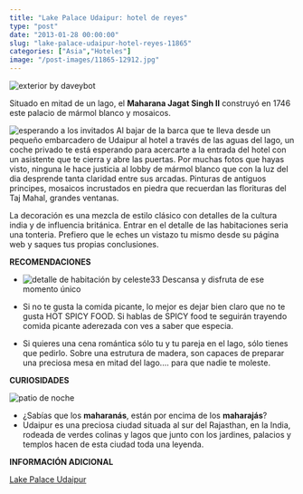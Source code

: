 ```yaml
---
title: "Lake Palace Udaipur: hotel de reyes"
type: "post"
date: "2013-01-28 00:00:00"
slug: "lake-palace-udaipur-hotel-reyes-11865"
categories: ["Asia","Hoteles"]
image: "/post-images/11865-12912.jpg"
---
```


 ![exterior by daveybot](/post-images/11865-12912.jpg "exterior by daveybot")

 Situado en mitad de un lago, el **Maharana Jagat Singh II** construyó en 1746 este palacio de mármol blanco y mosaicos.

 ![esperando a los invitados](/post-images/11865-12905.jpg "esperando a los invitados") Al bajar de la barca que te lleva desde un pequeño embarcadero de Udaipur al hotel a través de las aguas del lago, un coche privado te está esperando para acercarte a la entrada del hotel con un asistente que te cierra y abre las puertas. Por muchas fotos que hayas visto, ninguna le hace justicia al lobby de mármol blanco que con la luz del dia desprende tanta claridad entre sus arcadas. Pinturas de antiguos principes, mosaicos incrustados en piedra que recuerdan las florituras del Taj Mahal, grandes ventanas.

 La decoración es una mezcla de estilo clásico con detalles de la cultura india y de influencia británica. Entrar en el detalle de las habitaciones seria una tonteria. Prefiero que le eches un vistazo tu mismo desde su página web y saques tus propias conclusiones.

 **RECOMENDACIONES**

- ![detalle de habitación by celeste33](/post-images/11865-12906.jpg "detalle de habitación by celeste33") Descansa y disfruta de ese momento único

- Si no te gusta la comida picante, lo mejor es dejar bien claro que no te gusta HOT SPICY FOOD. Si hablas de SPICY food te seguirán trayendo comida picante aderezada con ves a saber que especia.
- Si quieres una cena romántica sólo tu y tu pareja en el lago, sólo tienes que pedirlo. Sobre una estrutura de madera, son capaces de preparar una preciosa mesa en mitad del lago.... para que nadie te moleste.

 **CURIOSIDADES**

 ![patio de noche](/post-images/11865-12909.jpg "patio de noche")

- ¿Sabías que los **maharanás**, están por encima de los **maharajás**?
- Udaipur es una preciosa ciudad situada al sur del Rajasthan, en la India, rodeada de verdes colinas y lagos que junto con los jardines, palacios y templos hacen de esta ciudad toda una leyenda.

 **INFORMACIÓN ADICIONAL**

 [Lake Palace Udaipur](http://www.tajhotels.com/palace/Taj%20Lake%20Palace,Udaipur/)